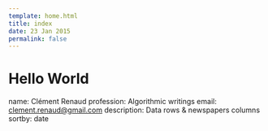 ```yaml
---
template: home.html
title: index
date: 23 Jan 2015
permalink: false
---
```

# Hello World
name: Clément Renaud
profession: Algorithmic writings
email: clement.renaud@gmail.com
description: Data rows & newspapers columns
sortby: date

